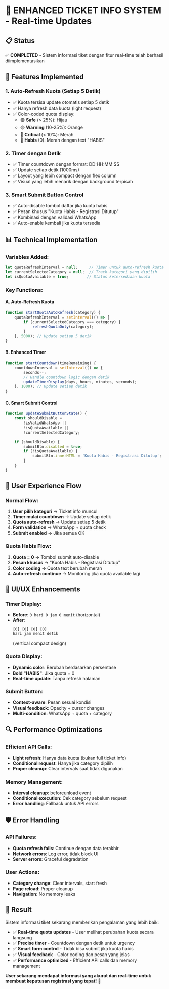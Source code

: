 # 🚀 ENHANCED TICKET INFO SYSTEM - Real-time Updates

## 📋 **Status**
✅ **COMPLETED** - Sistem informasi tiket dengan fitur real-time telah berhasil diimplementasikan

## 🔧 **Features Implemented**

### **1. Auto-Refresh Kuota (Setiap 5 Detik)**
- ✅ Kuota tersisa update otomatis setiap 5 detik
- ✅ Hanya refresh data kuota (light request)
- ✅ Color-coded quota display:
  - 🟢 **Safe** (> 25%): Hijau
  - 🟡 **Warning** (10-25%): Orange  
  - 🔴 **Critical** (< 10%): Merah
  - 🔴 **Habis** (0): Merah dengan text "HABIS"

### **2. Timer dengan Detik**
- ✅ Timer countdown dengan format: DD:HH:MM:SS
- ✅ Update setiap detik (1000ms)
- ✅ Layout yang lebih compact dengan flex column
- ✅ Visual yang lebih menarik dengan background terpisah

### **3. Smart Submit Button Control**
- ✅ Auto-disable tombol daftar jika kuota habis
- ✅ Pesan khusus "Kuota Habis - Registrasi Ditutup"
- ✅ Kombinasi dengan validasi WhatsApp
- ✅ Auto-enable kembali jika kuota tersedia

## 📊 **Technical Implementation**

### **Variables Added:**
```javascript
let quotaRefreshInterval = null;     // Timer untuk auto-refresh kuota
let currentSelectedCategory = null;  // Track kategori yang dipilih
let isQuotaAvailable = true;        // Status ketersediaan kuota
```

### **Key Functions:**

#### **A. Auto-Refresh Kuota**
```javascript
function startQuotaAutoRefresh(category) {
    quotaRefreshInterval = setInterval(() => {
        if (currentSelectedCategory === category) {
            refreshQuotaOnly(category);
        }
    }, 5000); // Update setiap 5 detik
}
```

#### **B. Enhanced Timer**
```javascript
function startCountdown(timeRemaining) {
    countdownInterval = setInterval(() => {
        seconds--;
        // Handle countdown logic dengan detik
        updateTimerDisplay(days, hours, minutes, seconds);
    }, 1000); // Update setiap detik
}
```

#### **C. Smart Submit Control**
```javascript
function updateSubmitButtonState() {
    const shouldDisable = 
        !isValidWhatsApp || 
        !isQuotaAvailable || 
        !currentSelectedCategory;
    
    if (shouldDisable) {
        submitBtn.disabled = true;
        if (!isQuotaAvailable) {
            submitBtn.innerHTML = 'Kuota Habis - Registrasi Ditutup';
        }
    }
}
```

## 🎯 **User Experience Flow**

### **Normal Flow:**
1. **User pilih kategori** → Ticket info muncul
2. **Timer mulai countdown** → Update setiap detik
3. **Quota auto-refresh** → Update setiap 5 detik
4. **Form validation** → WhatsApp + quota check
5. **Submit enabled** → Jika semua OK

### **Quota Habis Flow:**
1. **Quota = 0** → Tombol submit auto-disable
2. **Pesan khusus** → "Kuota Habis - Registrasi Ditutup"
3. **Color coding** → Quota text berubah merah
4. **Auto-refresh continue** → Monitoring jika quota available lagi

## 🎨 **UI/UX Enhancements**

### **Timer Display:**
- **Before**: `0 hari 0 jam 0 menit` (horizontal)
- **After**: 
  ```
  [0] [0] [0] [0]
  hari jam menit detik
  ```
  (vertical compact design)

### **Quota Display:**
- **Dynamic color**: Berubah berdasarkan persentase
- **Bold "HABIS"**: Jika quota = 0
- **Real-time update**: Tanpa refresh halaman

### **Submit Button:**
- **Context-aware**: Pesan sesuai kondisi
- **Visual feedback**: Opacity + cursor changes
- **Multi-condition**: WhatsApp + quota + category

## 🔍 **Performance Optimizations**

### **Efficient API Calls:**
- **Light refresh**: Hanya data kuota (bukan full ticket info)
- **Conditional request**: Hanya jika category dipilih
- **Proper cleanup**: Clear intervals saat tidak digunakan

### **Memory Management:**
- **Interval cleanup**: beforeunload event
- **Conditional execution**: Cek category sebelum request
- **Error handling**: Fallback untuk API errors

## 🛡️ **Error Handling**

### **API Failures:**
- **Quota refresh fails**: Continue dengan data terakhir
- **Network errors**: Log error, tidak block UI
- **Server errors**: Graceful degradation

### **User Actions:**
- **Category change**: Clear intervals, start fresh
- **Page reload**: Proper cleanup
- **Navigation**: No memory leaks

## 🎉 **Result**

Sistem informasi tiket sekarang memberikan pengalaman yang lebih baik:

- ✅ **Real-time quota updates** - User melihat perubahan kuota secara langsung
- ✅ **Precise timer** - Countdown dengan detik untuk urgency
- ✅ **Smart form control** - Tidak bisa submit jika kuota habis
- ✅ **Visual feedback** - Color coding dan pesan yang jelas
- ✅ **Performance optimized** - Efficient API calls dan memory management

**User sekarang mendapat informasi yang akurat dan real-time untuk membuat keputusan registrasi yang tepat!** 🚀

